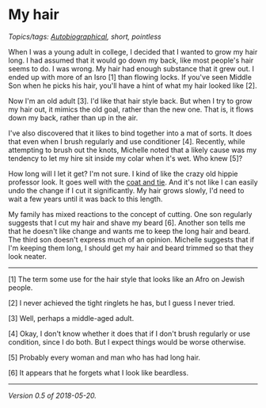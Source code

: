 My hair
=======

*Topics/tags: [Autobiographical](index-autobiographical), short, pointless*

When I was a young adult in college, I decided that I wanted to grow
my hair long.  I had assumed that it would go down my back, like most
people's hair seems to do.  I was wrong.  My hair had enough substance
that it grew out.  I ended up with more of an Isro [1] than flowing locks.
If you've seen Middle Son when he picks his hair, you'll have a hint of
what my hair looked like [2].

Now I'm an old adult [3].  I'd like that hair style back.  But when I
try to grow my hair out, it mimics the old goal, rather than the new
one.  That is, it flows down my back, rather than up in the air.

I've also discovered that it likes to bind together into a mat of sorts.
It does that even when I brush regularly and use conditioner [4].
Recently, while attempting to brush out the knots, Michelle noted that
a likely cause was my tendency to let my hire sit inside my colar when
it's wet.  Who knew [5]?

How long will I let it get?  I'm not sure.  I kind of like the
crazy old hippie professor look.  It goes well with the [coat and
tie](coat-and-tie-2018-05-11).  And it's not like I can easily undo the
change if I cut it significantly.  My hair grows slowly, I'd need to
wait a few years until it was back to this length.

My family has mixed reactions to the concept of cutting.  One son
regularly suggests that I cut my hair and shave my beard [6].  Another
son tells me that he doesn't like change and wants me to keep the long
hair and beard.  The third son doesn't express much of an opinion.
Michelle suggests that if I'm keeping them long, I should get my hair 
and beard trimmed so that they look neater.

---

[1] The term some use for the hair style that looks like an Afro on
Jewish people.

[2] I never achieved the tight ringlets he has, but I guess I never 
tried.

[3] Well, perhaps a middle-aged adult.

[4] Okay, I don't know whether it does that if I don't brush regularly
or use condition, since I do both.  But I expect things would be worse
otherwise.

[5] Probably every woman and man who has had long hair.

[6] It appears that he forgets what I look like beardless.

---

*Version 0.5 of 2018-05-20.*
